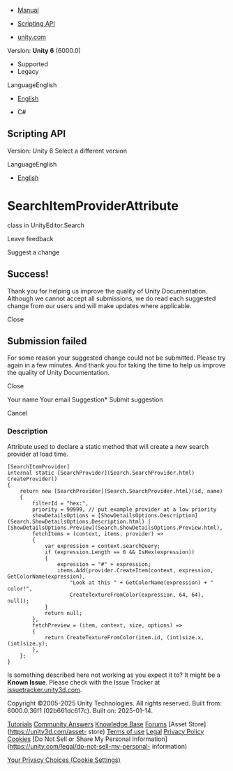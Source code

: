 [ ]()

  * [Manual](../Manual/index.html)
  * [Scripting API](../ScriptReference/index.html)

  * [unity.com](https://unity.com/)

Version: **Unity 6** (6000.0)

  * Supported
  * Legacy

LanguageEnglish

  * [English]()

  * C#

[ ](https://docs.unity3d.com)

## Scripting API

Version: Unity 6 Select a different version

LanguageEnglish

  * [English]()

# SearchItemProviderAttribute

class in UnityEditor.Search

Leave feedback

Suggest a change

## Success!

Thank you for helping us improve the quality of Unity Documentation. Although
we cannot accept all submissions, we do read each suggested change from our
users and will make updates where applicable.

Close

## Submission failed

For some reason your suggested change could not be submitted. Please <a>try
again</a> in a few minutes. And thank you for taking the time to help us
improve the quality of Unity Documentation.

Close

Your name Your email Suggestion* Submit suggestion

Cancel

[ ]()

### Description

Attribute used to declare a static method that will create a new search
provider at load time.

    
    
    [SearchItemProvider]
    internal static [SearchProvider](Search.SearchProvider.html) CreateProvider()
    {
        return new [SearchProvider](Search.SearchProvider.html)(id, name)
        {
            filterId = "hex:",
            priority = 99999, // put example provider at a low priority
            showDetailsOptions = [ShowDetailsOptions.Description](Search.ShowDetailsOptions.Description.html) | [ShowDetailsOptions.Preview](Search.ShowDetailsOptions.Preview.html),
            fetchItems = (context, items, provider) =>
            {
                var expression = context.searchQuery;
                if (expression.Length == 6 && IsHex(expression))
                {
                    expression = "#" + expression;
                    items.Add(provider.CreateItem(context, expression, GetColorName(expression),
                        "Look at this " + GetColorName(expression) + " color!",
                        CreateTextureFromColor(expression, 64, 64), null));
                }
                return null;
            },
            fetchPreview = (item, context, size, options) =>
            {
                return CreateTextureFromColor(item.id, (int)size.x, (int)size.y);
            },
        };
    }
    

Is something described here not working as you expect it to? It might be a
**Known Issue**. Please check with the Issue Tracker at
[issuetracker.unity3d.com](https://issuetracker.unity3d.com).

Copyright ©2005-2025 Unity Technologies. All rights reserved. Built from:
6000.0.36f1 (02b661dc617c). Built on: 2025-01-14.

[Tutorials](https://unity3d.com/learn) [Community
Answers](https://answers.unity3d.com) [Knowledge
Base](https://support.unity3d.com/hc/en-us)
[Forums](https://forum.unity3d.com) [Asset Store](https://unity3d.com/asset-
store) [Terms of use](https://docs.unity3d.com/Manual/TermsOfUse.html)
[Legal](https://unity.com/legal) [Privacy
Policy](https://unity.com/legal/privacy-policy)
[Cookies](https://unity.com/legal/cookie-policy) [Do Not Sell or Share My
Personal Information](https://unity.com/legal/do-not-sell-my-personal-
information)

[Your Privacy Choices (Cookie Settings)](javascript:void\(0\);)

